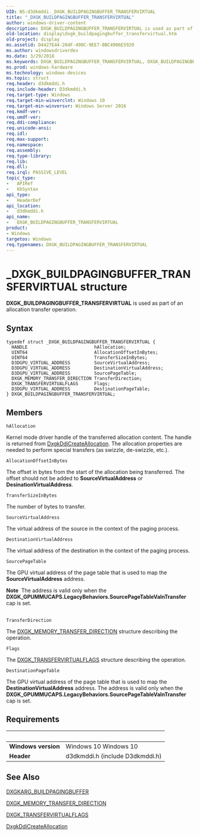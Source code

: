 ```yaml
---
UID: NS:d3dkmddi._DXGK_BUILDPAGINGBUFFER_TRANSFERVIRTUAL
title: "_DXGK_BUILDPAGINGBUFFER_TRANSFERVIRTUAL"
author: windows-driver-content
description: DXGK_BUILDPAGINGBUFFER_TRANSFERVIRTUAL is used as part of an allocation transfer operation.
old-location: display\dxgk_buildpagingbuffer_transfervirtual.htm
old-project: display
ms.assetid: D4427E44-204F-490C-9EE7-BBC4906E5920
ms.author: windowsdriverdev
ms.date: 3/29/2018
ms.keywords: DXGK_BUILDPAGINGBUFFER_TRANSFERVIRTUAL, DXGK_BUILDPAGINGBUFFER_TRANSFERVIRTUAL structure [Display Devices], _DXGK_BUILDPAGINGBUFFER_TRANSFERVIRTUAL, d3dkmddi/DXGK_BUILDPAGINGBUFFER_TRANSFERVIRTUAL, display.dxgk_buildpagingbuffer_transfervirtual
ms.prod: windows-hardware
ms.technology: windows-devices
ms.topic: struct
req.header: d3dkmddi.h
req.include-header: D3dkmddi.h
req.target-type: Windows
req.target-min-winverclnt: Windows 10
req.target-min-winversvr: Windows Server 2016
req.kmdf-ver: 
req.umdf-ver: 
req.ddi-compliance: 
req.unicode-ansi: 
req.idl: 
req.max-support: 
req.namespace: 
req.assembly: 
req.type-library: 
req.lib: 
req.dll: 
req.irql: PASSIVE_LEVEL
topic_type:
-	APIRef
-	kbSyntax
api_type:
-	HeaderDef
api_location:
-	d3dkmddi.h
api_name:
-	DXGK_BUILDPAGINGBUFFER_TRANSFERVIRTUAL
product:
- Windows
targetos: Windows
req.typenames: DXGK_BUILDPAGINGBUFFER_TRANSFERVIRTUAL
---
```


# _DXGK_BUILDPAGINGBUFFER_TRANSFERVIRTUAL structure
<b>DXGK_BUILDPAGINGBUFFER_TRANSFERVIRTUAL</b> is used as part of an allocation transfer operation.

## Syntax
```
typedef struct _DXGK_BUILDPAGINGBUFFER_TRANSFERVIRTUAL {
  HANDLE                         hAllocation;
  UINT64                         AllocationOffsetInBytes;
  UINT64                         TransferSizeInBytes;
  D3DGPU_VIRTUAL_ADDRESS         SourceVirtualAddress;
  D3DGPU_VIRTUAL_ADDRESS         DestinationVirtualAddress;
  D3DGPU_VIRTUAL_ADDRESS         SourcePageTable;
  DXGK_MEMORY_TRANSFER_DIRECTION TransferDirection;
  DXGK_TRANSFERVIRTUALFLAGS      Flags;
  D3DGPU_VIRTUAL_ADDRESS         DestinationPageTable;
} DXGK_BUILDPAGINGBUFFER_TRANSFERVIRTUAL;
```

## Members


`hAllocation`

Kernel mode driver handle of the transferred allocation content. The handle is returned from <a href="https://msdn.microsoft.com/a28287d6-4dfa-4db4-92df-bbcd9379a5b2">DxgkDdiCreateAllocation</a>. The allocation properties are needed to perform special transfers (as swizzle, de-swizzle, etc.).

`AllocationOffsetInBytes`

The offset in bytes from the start of the allocation being transferred. The offset should not be added to <b>SourceVirtualAddress</b> or <b>DesinationVirtualAddress</b>.

`TransferSizeInBytes`

The number of bytes to transfer.

`SourceVirtualAddress`

The virtual address of the source in the context of the paging process.

`DestinationVirtualAddress`

The virtual address of the destination in the context of the paging process.

`SourcePageTable`

The GPU virtual address of the page table that is used to map the <b>SourceVirtualAddress</b> address. 

<div class="alert"><b>Note</b>  The address is valid only when the <b>DXGK_GPUMMUCAPS.LegacyBehaviors.SourcePageTableVaInTransfer</b> cap is set.</div>
<div> </div>

`TransferDirection`

The <a href="https://msdn.microsoft.com/library/windows/hardware/dn906830">DXGK_MEMORY_TRANSFER_DIRECTION</a> structure describing the operation.

`Flags`

The <a href="https://msdn.microsoft.com/library/windows/hardware/dn906843">DXGK_TRANSFERVIRTUALFLAGS</a> structure describing the operation.

`DestinationPageTable`

The GPU virtual address of the page table that  is used to map the <b>DestinationVirtualAddress</b> address. The address is valid only when the <b>DXGK_GPUMMUCAPS.LegacyBehaviors.SourcePageTableVaInTransfer</b> cap is set.


## Requirements
| &nbsp; | &nbsp; |
| ---- |:---- |
| **Windows version** | Windows 10 Windows 10 |
| **Header** | d3dkmddi.h (include D3dkmddi.h) |

## See Also

<a href="https://msdn.microsoft.com/library/windows/hardware/ff557540">DXGKARG_BUILDPAGINGBUFFER</a>



<a href="https://msdn.microsoft.com/library/windows/hardware/dn906830">DXGK_MEMORY_TRANSFER_DIRECTION</a>



<a href="https://msdn.microsoft.com/library/windows/hardware/dn906843">DXGK_TRANSFERVIRTUALFLAGS</a>



<a href="https://msdn.microsoft.com/a28287d6-4dfa-4db4-92df-bbcd9379a5b2">DxgkDdiCreateAllocation</a>
